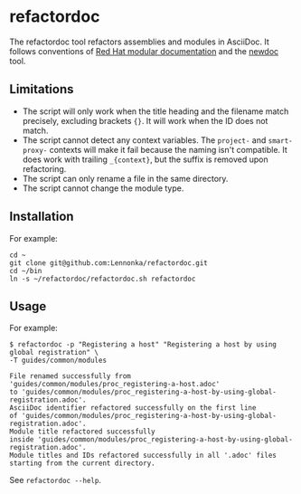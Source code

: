 # refactordoc

The refactordoc tool refactors assemblies and modules in AsciiDoc.
It follows conventions of
[Red Hat modular documentation](https://redhat-documentation.github.io/modular-docs/)
and the [newdoc](https://github.com/redhat-documentation/newdoc) tool.

## Limitations

* The script will only work when the title heading and the filename match precisely, excluding brackets `{}`. It will work when the ID does not match.
* The script cannot detect any context variables. The `project-` and `smart-proxy-` contexts will make it fail because the naming isn't compatible. It does work with trailing `_{context}`, but the suffix is removed upon refactoring.
* The script can only rename a file in the same directory.
* The script cannot change the module type.

## Installation

For example:

```
cd ~
git clone git@github.com:Lennonka/refactordoc.git
cd ~/bin
ln -s ~/refactordoc/refactordoc.sh refactordoc
```

## Usage

For example:

```
$ refactordoc -p "Registering a host" "Registering a host by using global registration" \
-T guides/common/modules

File renamed successfully from 'guides/common/modules/proc_registering-a-host.adoc' 
to 'guides/common/modules/proc_registering-a-host-by-using-global-registration.adoc'.
AsciiDoc identifier refactored successfully on the first line 
of 'guides/common/modules/proc_registering-a-host-by-using-global-registration.adoc'.
Module title refactored successfully 
inside 'guides/common/modules/proc_registering-a-host-by-using-global-registration.adoc'.
Module titles and IDs refactored successfully in all '.adoc' files starting from the current directory.
```

See `refactordoc --help`.
